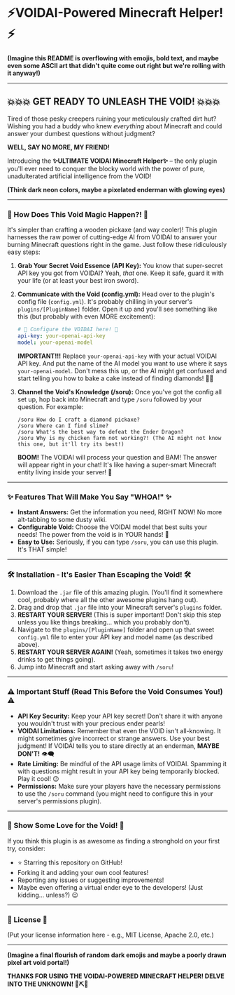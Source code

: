 # ⚡️VOIDAI-Powered Minecraft Helper!⚡️

**(Imagine this README is overflowing with emojis, bold text, and maybe even some ASCII art that didn't quite come out right but we're rolling with it anyway!)**

---

## 💥💥💥 GET READY TO UNLEASH THE VOID! 💥💥💥

Tired of those pesky creepers ruining your meticulously crafted dirt hut? Wishing you had a buddy who knew *everything* about Minecraft and could answer your dumbest questions without judgment?

**WELL, SAY NO MORE, MY FRIEND!**

Introducing the **✨ULTIMATE VOIDAI Minecraft Helper✨** – the only plugin you'll ever need to conquer the blocky world with the power of pure, unadulterated artificial intelligence from the VOID!

**(Think dark neon colors, maybe a pixelated enderman with glowing eyes)**

---

### 🚀 How Does This Void Magic Happen?! 🚀

It's simpler than crafting a wooden pickaxe (and way cooler)! This plugin harnesses the raw power of cutting-edge AI from VOIDAI to answer your burning Minecraft questions right in the game. Just follow these ridiculously easy steps:

1.  **Grab Your Secret Void Essence (API Key):** You know that super-secret API key you got from VOIDAI? Yeah, *that* one. Keep it safe, guard it with your life (or at least your best iron sword).
2.  **Communicate with the Void (config.yml):** Head over to the plugin's config file (`config.yml`). It's probably chilling in your server's `plugins/[PluginName]` folder. Open it up and you'll see something like this (but probably with even MORE excitement):

    ```yaml
    # 🌌 Configure the VOIDAI here! 🌌
    api-key: your-openai-api-key
    model: your-openai-model
    ```

    **IMPORTANT!!!** Replace `your-openai-api-key` with your actual VOIDAI API key. And put the name of the AI model you want to use where it says `your-openai-model`. Don't mess this up, or the AI might get confused and start telling you how to bake a cake instead of finding diamonds! 🍰💎
3.  **Channel the Void's Knowledge (/soru):** Once you've got the config all set up, hop back into Minecraft and type `/soru` followed by your question. For example:

    ```
    /soru How do I craft a diamond pickaxe?
    /soru Where can I find slime?
    /soru What's the best way to defeat the Ender Dragon?
    /soru Why is my chicken farm not working?! (The AI might not know this one, but it'll try its best!)
    ```

    **BOOM!** The VOIDAI will process your question and BAM! The answer will appear right in your chat! It's like having a super-smart Minecraft entity living inside your server! 🤯

---

### ✨ Features That Will Make You Say "WHOA!" ✨

* **Instant Answers:** Get the information you need, RIGHT NOW! No more alt-tabbing to some dusty wiki.
* **Configurable Void:** Choose the VOIDAI model that best suits your needs! The power from the void is in YOUR hands! 💪
* **Easy to Use:** Seriously, if you can type `/soru`, you can use this plugin. It's THAT simple!

---

### 🛠️ Installation - It's Easier Than Escaping the Void! 🛠️

1.  Download the `.jar` file of this amazing plugin. (You'll find it somewhere cool, probably where all the other awesome plugins hang out).
2.  Drag and drop that `.jar` file into your Minecraft server's `plugins` folder.
3.  **RESTART YOUR SERVER!** (This is super important! Don't skip this step unless you like things breaking... which you probably don't).
4.  Navigate to the `plugins/[PluginName]` folder and open up that sweet `config.yml` file to enter your API key and model name (as described above).
5.  **RESTART YOUR SERVER AGAIN!** (Yeah, sometimes it takes two energy drinks to get things going).
6.  Jump into Minecraft and start asking away with `/soru`!

---

### ⚠️ Important Stuff (Read This Before the Void Consumes You!) ⚠️

* **API Key Security:** Keep your API key secret! Don't share it with anyone you wouldn't trust with your precious ender pearls!
* **VOIDAI Limitations:** Remember that even the VOID isn't all-knowing. It might sometimes give incorrect or strange answers. Use your best judgment! If VOIDAI tells you to stare directly at an enderman, **MAYBE DON'T!** 👁️‍🗨️
* **Rate Limiting:** Be mindful of the API usage limits of VOIDAI. Spamming it with questions might result in your API key being temporarily blocked. Play it cool! 😉
* **Permissions:** Make sure your players have the necessary permissions to use the `/soru` command (you might need to configure this in your server's permissions plugin).

---

### 💖 Show Some Love for the Void! 💖

If you think this plugin is as awesome as finding a stronghold on your first try, consider:

* ⭐ Starring this repository on GitHub!
* Forking it and adding your own cool features!
* Reporting any issues or suggesting improvements!
* Maybe even offering a virtual ender eye to the developers! (Just kidding... unless?) 😉

---

### 📜 License 📜

(Put your license information here - e.g., MIT License, Apache 2.0, etc.)

---

**(Imagine a final flourish of random dark emojis and maybe a poorly drawn pixel art void portal!)**

**THANKS FOR USING THE VOIDAI-POWERED MINECRAFT HELPER! DELVE INTO THE UNKNOWN! 🚀⛏️🌌**
